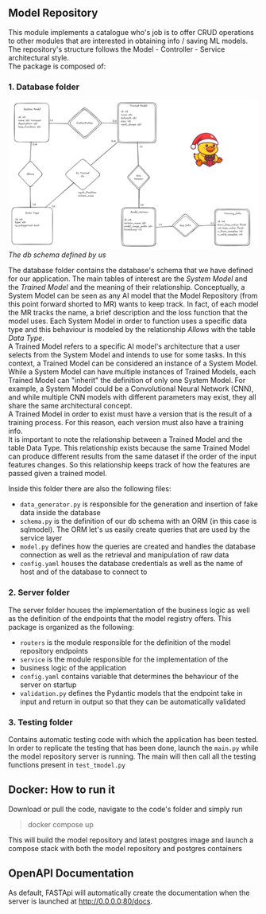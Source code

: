 ## Model Repository
This module implements a catalogue
who's job is to offer CRUD operations to other modules
that are interested in obtaining info
/ saving ML models.   The repository's structure follows the Model - Controller - Service
architectural style.  
The package is composed of:
### 1. Database folder
![db_schema](db_schema.png)
*The db schema defined by us*   

The database folder contains the database's schema that we have defined for our application.
The main tables of interest are the *System Model* and the *Trained Model* and the meaning
of their relationship. Conceptually, a System Model can be seen as any AI model that 
the Model Repository (from this point forward shorted to MR) wants to keep track. 
In fact, of each model the MR tracks the name, a brief description and the loss function that
the model uses. Each System Model in order to function uses a specific data type and
this behaviour is modeled by the relationship *Allows* with the table *Data Type*.  
A Trained Model refers to a specific AI model's architecture
that a user selects from the System Model and intends to use for some tasks. 
In this context, a Trained Model can be considered an  instance of a System Model. 
While a System Model can have multiple instances of Trained Models, each Trained 
Model can "inherit" the definition of only one System Model. 
For example, a System Model could be a Convolutional Neural Network (CNN), 
and while multiple CNN models with different parameters may exist, they all share the 
same architectural concept.  
A Trained Model in order to exist must have a version that is the result of a training 
process. For this reason, each version must also have a training info.  
It is important to note the relationship between a Trained Model and the table Data Type.
This relationship exists because the same Trained Model can produce different results from the same dataset if 
the order of the input features changes. So this relationship keeps track of how the 
features are passed given a trained model.  

Inside this folder there are also the following files:
*   `data_generator.py` is responsible for the generation and
insertion of fake data inside the database
* `schema.py` is the definition of our db schema with an ORM (in this
case is sqlmodel). The ORM let's us easily create queries that are used by
the service layer
* `model.py` defines how the queries are created and handles the database
connection as well as the retrieval and manipulation of raw data
* `config.yaml` houses the database credentials as well as the name of 
host and of the database to connect to
### 2. Server folder
The server folder houses the implementation of the business logic as
well as the definition of the endpoints that the model registry offers.
This package is organized as the following:
* `routers` is the module responsible for the definition
of the model repository endpoints
* `service` is the module responsible for the implementation of the 
* business logic of the application
* `config.yaml` contains variable that determines the behaviour of the 
server on startup
* `validation.py` defines the Pydantic models that the endpoint take in input and
return in output so that they can be automatically validated
### 3. Testing folder
Contains automatic testing code with which the application has been 
tested. In order to replicate the testing that has been done, launch
the `main.py` while the model repository server is running. The main 
will then call all the testing functions present in `test_tmodel.py`
## Docker: How to run it
Download or pull the code, navigate to the code's folder and simply run  
> docker compose up  

This will build the model repository and latest postgres image and
launch a compose stack with both the model repository and postgres
containers
## OpenAPI Documentation
As default, FASTApi will automatically create the documentation when 
the server is launched at  http://0.0.0.0:80/docs.  